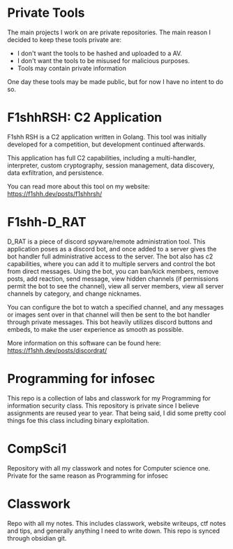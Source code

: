# Private Tools
The main projects I work on are private repositories. The main reason I decided to keep these tools private are:
- I don't want the tools to be hashed and uploaded to a AV.
- I don't want the tools to be misused for malicious purposes.
- Tools may contain private information

One day these tools may be made public, but for now I have no intent to do so.


# F1shhRSH: C2 Application
F1shh RSH is a C2 application written in Golang. This tool was initially developed for a competition, but development continued afterwards. 

This application has full C2 capabilities, including a multi-handler, interpreter, custom cryptography, session management, data discovery, data exfiltration, and persistence.

You can read more about this tool on my website: https://f1shh.dev/posts/f1shhrsh/

# F1shh-D_RAT
D_RAT is a piece of discord spyware/remote administration tool. This application poses as a discord bot, and once added to a server gives the bot handler full administrative access to the server. The bot also has c2 capabilities, where you can add it to multiple servers and control the bot from direct messages. Using the bot, you can ban/kick members, remove posts, add reaction, send message, view hidden channels (if permissions permit the bot to see the channel), view all server members, view all server channels by category, and change nicknames. 

You can configure the bot to watch a specified channel, and any messages or images sent over in that channel will then be sent to the bot handler through private messages. This bot heavily utilizes discord buttons and embeds, to make the user experience as smooth as possible.

More information on this software can be found here: https://f1shh.dev/posts/discordrat/

# Programming for infosec
This repo is a collection of labs and classwork for my Programming for information security class. This repository is private since I believe assignments are reused year to year. That being said, I did some pretty cool things foe this class including binary exploitation.

# CompSci1
Repository with all my classwork and notes for Computer science one. Private for the same reason as Programming for infosec

# Classwork
Repo with all my notes. This includes classwork, website writeups, ctf notes and tips, and generally anything I need to write down. This repo is synced through obsidian git.
